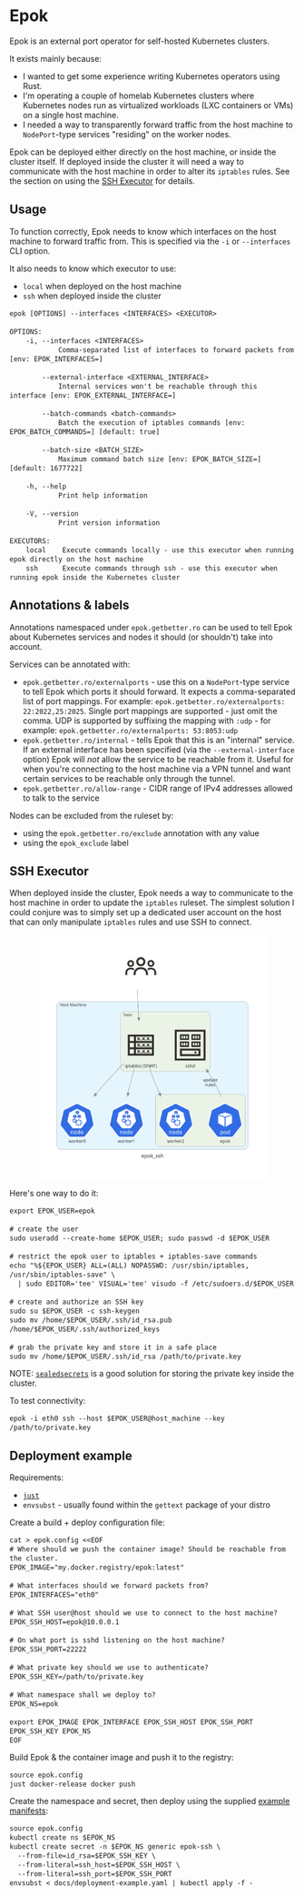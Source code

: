 # Epok

Epok is an external port operator for self-hosted Kubernetes clusters. 

It exists mainly because:

* I wanted to get some experience writing Kubernetes operators using Rust.
* I'm operating a couple of homelab Kubernetes clusters where Kubernetes nodes 
run as virtualized workloads (LXC containers or VMs) on a single host machine.
* I needed a way to transparently forward traffic from the host machine to
`NodePort`-type services "residing" on the worker nodes.

Epok can be deployed either directly on the host machine, or inside the cluster
itself. If deployed inside the cluster it will need a way to communicate with
the host machine in order to alter its `iptables` rules. See the section on 
using the [SSH Executor](#ssh-executor) for details.

## Usage

To function correctly, Epok needs to know which interfaces on the host machine
to forward traffic from. This is specified via the `-i` or `--interfaces` CLI
option.

It also needs to know which executor to use:

* `local` when deployed on the host machine
* `ssh` when deployed inside the cluster

```
epok [OPTIONS] --interfaces <INTERFACES> <EXECUTOR>

OPTIONS:
    -i, --interfaces <INTERFACES>
            Comma-separated list of interfaces to forward packets from [env: EPOK_INTERFACES=]

        --external-interface <EXTERNAL_INTERFACE>
            Internal services won't be reachable through this interface [env: EPOK_EXTERNAL_INTERFACE=]

        --batch-commands <batch-commands>
            Batch the execution of iptables commands [env: EPOK_BATCH_COMMANDS=] [default: true]

        --batch-size <BATCH_SIZE>
            Maximum command batch size [env: EPOK_BATCH_SIZE=] [default: 1677722]

    -h, --help
            Print help information

    -V, --version
            Print version information

EXECUTORS:
    local    Execute commands locally - use this executor when running epok directly on the host machine
    ssh      Execute commands through ssh - use this executor when running epok inside the Kubernetes cluster
```

## Annotations & labels

Annotations namespaced under `epok.getbetter.ro` can be used to tell Epok about 
Kubernetes services and nodes it should (or shouldn't) take into account.

Services can be annotated with:

* `epok.getbetter.ro/externalports` - use this on a `NodePort`-type service
to tell Epok which ports it should forward. It expects a comma-separated list
of port mappings. For example: `epok.getbetter.ro/externalports: 22:2022,25:2025`.
Single port mappings are supported - just omit the comma. UDP is supported by 
suffixing the mapping with `:udp` - for example: `epok.getbetter.ro/externalports: 53:8053:udp`
* `epok.getbetter.ro/internal` - tells Epok that this is an "internal" service.
If an external interface has been specified (via the `--external-interface` option)
Epok will _not_ allow the service to be reachable from it. Useful for when 
you're connecting to the host machine via a VPN tunnel and want certain services
to be reachable only through the tunnel.
* `epok.getbetter.ro/allow-range` - CIDR range of IPv4 addresses allowed to talk 
to the service

Nodes can be excluded from the ruleset by:

* using the `epok.getbetter.ro/exclude` annotation with any value
* using the `epok_exclude` label

## SSH Executor

When deployed inside the cluster, Epok needs a way to communicate to the host
machine in order to update the `iptables` ruleset. The simplest solution I 
could conjure was to simply set up a dedicated user account on the host
that can only manipulate `iptables` rules and use SSH to connect.

<p align="center">
  <img src="docs/epok_ssh.svg" alt="Using Epok with the SSH executor" width="400" />
</p>

Here's one way to do it:

```shell
export EPOK_USER=epok

# create the user
sudo useradd --create-home $EPOK_USER; sudo passwd -d $EPOK_USER

# restrict the epok user to iptables + iptables-save commands
echo "%${EPOK_USER} ALL=(ALL) NOPASSWD: /usr/sbin/iptables, /usr/sbin/iptables-save" \
  | sudo EDITOR='tee' VISUAL='tee' visudo -f /etc/sudoers.d/$EPOK_USER

# create and authorize an SSH key
sudo su $EPOK_USER -c ssh-keygen
sudo mv /home/$EPOK_USER/.ssh/id_rsa.pub /home/$EPOK_USER/.ssh/authorized_keys 

# grab the private key and store it in a safe place
sudo mv /home/$EPOK_USER/.ssh/id_rsa /path/to/private.key
```

NOTE: [`sealedsecrets`](https://github.com/bitnami-labs/sealed-secrets) is a good solution for storing the private key inside the cluster.

To test connectivity:

```shell
epok -i eth0 ssh --host $EPOK_USER@host_machine --key /path/to/private.key
```

## Deployment example

Requirements:

* [`just`](https://github.com/casey/just)
* `envsubst` - usually found within the `gettext` package of your distro

Create a build + deploy configuration file:

```shell
cat > epok.config <<EOF
# Where should we push the container image? Should be reachable from the cluster.
EPOK_IMAGE="my.docker.registry/epok:latest"

# What interfaces should we forward packets from?
EPOK_INTERFACES="eth0"

# What SSH user@host should we use to connect to the host machine?
EPOK_SSH_HOST=epok@10.0.0.1

# On what port is sshd listening on the host machine?
EPOK_SSH_PORT=22222

# What private key should we use to authenticate?
EPOK_SSH_KEY=/path/to/private.key

# What namespace shall we deploy to?
EPOK_NS=epok

export EPOK_IMAGE EPOK_INTERFACE EPOK_SSH_HOST EPOK_SSH_PORT EPOK_SSH_KEY EPOK_NS
EOF
```

Build Epok & the container image and push it to the registry:

```shell
source epok.config
just docker-release docker push
```

Create the namespace and secret, then deploy using the supplied
[example manifests](docs/deployment-example.yaml):

```shell
source epok.config
kubectl create ns $EPOK_NS
kubectl create secret -n $EPOK_NS generic epok-ssh \
  --from-file=id_rsa=$EPOK_SSH_KEY \
  --from-literal=ssh_host=$EPOK_SSH_HOST \
  --from-literal=ssh_port=$EPOK_SSH_PORT
envsubst < docs/deployment-example.yaml | kubectl apply -f -
```
